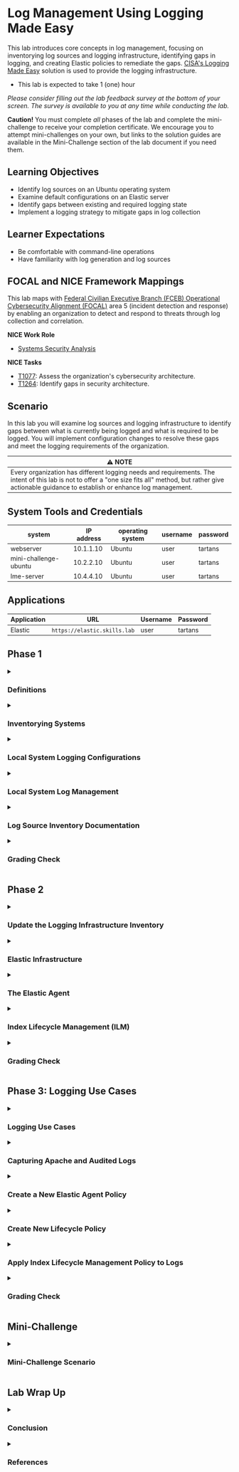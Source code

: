 # Log Management Using Logging Made Easy

This lab introduces core concepts in log management, focusing on inventorying log sources and logging infrastructure, identifying gaps in logging, and creating Elastic policies to remediate the gaps. <a href="https://www.cisa.gov/resources-tools/services/logging-made-easy" target="_blank">CISA's Logging Made Easy</a> solution is used to provide the logging infrastructure.

 - This lab is expected to take 1 (one) hour

*Please consider filling out the lab feedback survey at the bottom of your screen. The survey is available to you at any time while conducting the lab.*

**Caution!** You must complete *all* phases of the lab and complete the mini-challenge to receive your completion certificate. We encourage you to attempt mini-challenges on your own, but links to the solution guides are available in the Mini-Challenge section of the lab document if you need them.

## Learning Objectives
- Identify log sources on an Ubuntu operating system
- Examine default configurations on an Elastic server
- Identify gaps between existing and required logging state
- Implement a logging strategy to mitigate gaps in log collection

## Learner Expectations
- Be comfortable with command-line operations
- Have familiarity with log generation and log sources

## FOCAL and NICE Framework Mappings
This lab maps with <a href="https://www.cisa.gov/resources-tools/resources/federal-civilian-executive-branch-fceb-operational-cybersecurity-alignment-focal-plan" target="_blank">Federal Civilian Executive Branch (FCEB) Operational Cybersecurity Alignment (FOCAL)</a> area 5 (incident detection and response) by enabling an organization to detect and respond to threats through log collection and correlation.

**NICE Work Role**
- <a href="https://niccs.cisa.gov/workforce-development/nice-framework" target="_blank">Systems Security Analysis</a>

**NICE Tasks**
- <a href="https://niccs.cisa.gov/workforce-development/nice-framework" target="_blank">T1077</a>: Assess the organization's cybersecurity architecture.
- <a href="https://niccs.cisa.gov/workforce-development/nice-framework" target="_blank">T1264</a>: Identify gaps in security architecture.

<!-- cut -->

## Scenario
In this lab you will examine log sources and logging infrastructure to identify gaps between what is currently being logged and what is required to be logged. You will implement configuration changes to resolve these gaps and meet the logging requirements of the organization.

| &#9888; NOTE |
|---|
| Every organization has different logging needs and requirements. The intent of this lab is not to offer a "one size fits all" method, but rather give actionable guidance to establish or enhance log management. |

## System Tools and Credentials

| system | IP address | operating system |  username | password |
|--------|---------|-----------|----------| ----- |
| webserver | 10.1.1.10 | Ubuntu | user | tartans|
| mini-challenge-ubuntu | 10.2.2.10 | Ubuntu | user | tartans |
| lme-server | 10.4.4.10 | Ubuntu | user | tartans |

## Applications
| Application | URL | Username | Password |
| --- | --- | --- | --- |
| Elastic | `https://elastic.skills.lab` | user | tartans |

## Phase 1

<details>
<summary>
<h3>Definitions</h3>
</summary>
<p>
 
- **Log** - a record of events occurring within an organization's computing assets, including physical and virtual platforms, networks, services, and cloud environments. [3]
- **Log Management** - a process for generating, transmitting, storing, accessing, and disposing of log data. [3]
- **Log Source** - a computing asset, such as an operating system, container, application, etc., capable of generating cybersecurity log entries. [3]
- **Log Type** - a description of the purpose and format of the log data.

</p>
</details>

<details>
<summary>
<h3>Inventorying Systems</h3>
</summary>
<p>

1. Open the `webserver` console.

2. (**Webserver**) Open a Terminal by clicking on the Terminal shortcut in the left launcher.

    ![Screenshot of the Ubuntu Desktop launcher. The terminal icon is outlined in orange](./img/Elastic-ClickOnTerminal.png)

3. (**Webserver**, **Terminal**) Since nothing beyond the operating system (Ubuntu) is known, gather some preliminary information to learn more about the system. Do this by entering the following commands, one at a time:

    ```bash
    # Get the hostname of the system
    hostname

    # Get the IP address of the system
    hostname -I | awk '{print $1}'

    # Get the OS version of the system
    lsb_release -d

    # Get the Kernel version of the system
    uname -r
    ```

    Command Breakdown:
    - `hostname` - Prints (displays) the name of the system in the Terminal.
    - `hostname -I | awk '{print $1}'` - The first part of the command, `hostname -I`, returns all IP addresses assigned to the system. The output of that command is sent to the second part of the command using `|`. The command `awk '{print $1}'` prints (displays) to the Terminal the first field from the previous command.
    - `lsb_release -d` - Prints (displays) to the Terminal specific information about the Linux distribution. The `-d` option provides a description of the currently installed distribution.
    - `uname -r` - The `uname` command is used to print (display) system information. Using the `-r` option shows specifically the current kernel release.

    | &#128204; Leave the terminal open. We will use it again in a later step. |
    | ---|

4. (**Webserver**) Open Visual Studio Code by clicking on the Visual Studio Code shortcut in the left launcher.

    ![Screenshot of the Ubuntu Desktop launcher. The Visual Studio Code icon is outlined in orange](./img/PH1-04-ClickOnVSCode.png)

5. (**Webserver**, **Visual Studio Code**) In the Menu bar, click **File** > **New Text File** to open a blank text file. You will use this text file to record information about the system.

6. (**Webserver**, **Visual Studio Code**) In the file, click **Select a language**.

    ![Screenshot of Visual Studio Code. A new text file is open and the blue hyperlink to "Select a language" is outlined in orange](./img/PH1-06-SelectLanguage.png)

7. (**Webserver**, **Visual Studio Code**) In the Search box, locate **Markdown** and click it to select it.

    ![Screenshot of Visual Studio Code search bar. The text "mark" has been entered to filter results. The filtered result "Markdown (markdown)" is outlined in orange](./img/PH1-07-SelectMarkdown.png)

| &#128736; WHAT IS MARKDOWN? |
|---|
| Markdown is a lightweight markup language used for formatting text. It is widely used for writing documentation because it is easy to read and easy to write. In fact, this guide is written in Markdown! By using symbols to define formatting it provides a simple way to structure text without the need for formatting tools. |

8. (**Webserver**, **Visual Studio Code**)  Create a log source inventory document by copying the outputs from the Terminal into the Markdown file. This is the start of your documentation of the `webserver` system.

    ```markdown
    # System Information
    - **Hostname**: webserver
    - **IP Address**: 10.1.1.10
    - **OS Version**: Ubuntu 20.04.6 LTS
    - **Kernel Version**: 5.15.0-122-generic
    ```

9. (**Webserver**, **Terminal**) Return to the Terminal window. With basic information about the system documented, begin to examine installed services using `systemctl`. Identify active service units by entering the below command. Enter the sudo password `tartans` when prompted.

    ```bash
    sudo systemctl list-unit-files --type=service
    ```

| &#128736; WHAT IS `systemctl`? |
| --- |
| `systemctl` controls `systemd`. Systemd is a system and service manager for Linux operating systems. |

10. (**Webserver**, **Terminal**) Exit the service units display by pressing <kbd>Ctrl</kbd>+<kbd>c</kbd>.

11. (**Webserver**, **Terminal**) What services are part of a base Ubuntu Desktop installation and which are added? To make the installed services easier to review, run the same `systemctl` command again. This time use `>` to redirect the output to a text file named "current-services.txt":

    ```bash
    sudo systemctl list-unit-files --type=service > /home/user/Desktop/current-services.txt
    ```

12. (**Webserver**) Open Firefox by clicking on the Firefox shortcut in the left launcher.

    ![Screenshot of the Ubuntu Desktop launcher. The Firefox icon is outlined in orange](./img/Elastic-ClickOnFirefox.png)

13. (**Webserver**, **Firefox**) Browse to `https://skills.hub/lab/files` or click **Hosted Files** from the Skills Hub landing page.

    ![screenshot of the Hosted Files page in Skills Hub.](./img/PH1-skillshub-filedownload.png)

14. (**Webserver**, **Firefox**) Download the file "fresh-os-services.txt" by clicking the filename.

    | &#129513; The "fresh-os-services.txt" file was created by running the same `systemctl` command on an system that just had Ubuntu installed on it. This provides a baseline of what services are expected as part of a normal installation. In the following steps, we will compare these two files. The differences between the two files will highlight what services have been added to the `webserver` system. |
    | --- |

15. (**Webserver**, **Terminal**) Return to the Terminal. Use `mv` to move the downloaded file to the Desktop by entering the command:

    ```bash
    mv /home/user/Downloads/fresh-os-services.txt /home/user/Desktop/
    ```

16. (**Webserver**, **Terminal**) Use `diff` to compare the two files by entering the command:

    ```bash
    diff /home/user/Desktop/fresh-os-services.txt /home/user/Desktop/current-services.txt
    ```

| &#128270; WHAT DOES *THAT* COMMAND DO? |
|---|
| Encountered a command you are not familiar with? Linux systems have a built-in reference manual you can access from the Terminal. Simply type `man` followed by the name of the program, utility, or function you want to look up. For example, `man diff` will open the manual page for `diff` and give you information about the command and available options. Not everything has a manual page, but it is a good place to start whenever you have a question about a command. |

17. (**Webserver**, **Terminal**) Review the output. The `<` and `>` operators show if differing content is in the first file or second file. Here a majority of the differing content is present in the "current-services.txt" file and shows what services have been added. They are services for Apache, Auditd, and Elastic.

    ```bash
    user@webserver:~$ diff /home/user/Desktop/fresh-os-services.txt /home/user/Desktop/current-services.txt
    7a8,11
    > apache-htcacheclean.service                disabled        enabled
    > apache-htcacheclean@.service               disabled        enabled
    > apache2.service                            enabled         enabled
    > apache2@.service                           disabled        enabled
    14a19
    > auditd.service                             enabled         enabled
    52a58,59
    > elastic-agent.service                      enabled         enabled
    > ElasticEndpoint.service                    enabled         enabled
    242c249
    < 239 unit files listed.
    ---
    > 246 unit files listed.
    ```

18. (**Webserver**, **Visual Studio Code** ) Return to your log source inventory document in Visual Studio Code and add:

    ```markdown
    - **Services**: Apache, Auditd, Elastic Agent
    ```

</p>
</details>

<details>
<summary>
<h3>Local System Logging Configurations</h3>
</summary>
<p>

1. (**Webserver**, **Terminal**) Ubuntu uses `rsyslog` for local system logging. Return to the Terminal window and examine the current logging configuration by entering the command:

    ```bash
    cat -n /etc/rsyslog.conf
    ```

| &#128270; INFORMATION |
| --- |
| Adding `-n` or `--number` to the `cat` command will number all output lines. We use it here to make any referenced configurations easier to locate. |

2. (**Webserver**, **Terminal**) Examining the output, take note of the following:
    - There are no configurations in the file for sending the logs to a remote syslog server.
    - On line 6 the comment directs us to `/etc/rsyslog.d/50-default.conf` for the default logging configurations.
    - On line 59 the configuration tells us that files in `/etc/rsyslog.d/` are included in the `rsyslog` configuration.

    ```conf
    1	# /etc/rsyslog.conf configuration file for rsyslog
    2	#
    3	# For more information install rsyslog-doc and see
    4	# /usr/share/doc/rsyslog-doc/html/configuration/index.html
    5	#
    6	# Default logging rules can be found in /etc/rsyslog.d/50-default.conf
    7
    8
    9	#################
    10	#### MODULES ####
    11	#################
    12
    13	module(load="imuxsock") # provides support for local system logging
    14	#module(load="immark")  # provides --MARK-- message capability
    15
    16	# provides UDP syslog reception
    17	#module(load="imudp")
    18	#input(type="imudp" port="514")
    19
    20	# provides TCP syslog reception
    21	#module(load="imtcp")
    22	#input(type="imtcp" port="514")
    23
    24	# provides kernel logging support and enable non-kernel klog messages
    25	module(load="imklog" permitnonkernelfacility="on")
    26
    27	###########################
    28	#### GLOBAL DIRECTIVES ####
    29	###########################
    30
    31	#
    32	# Use traditional timestamp format.
    33	# To enable high precision timestamps, comment out the following line.
    34	#
    35	$ActionFileDefaultTemplate RSYSLOG_TraditionalFileFormat
    36
    37	# Filter duplicated messages
    38	$RepeatedMsgReduction on
    39
    40	#
    41	# Set the default permissions for all log files.
    42	#
    43	$FileOwner syslog
    44	$FileGroup adm
    45	$FileCreateMode 0640
    46	$DirCreateMode 0755
    47	$Umask 0022
    48	$PrivDropToUser syslog
    49	$PrivDropToGroup syslog
    50
    51	#
    52	# Where to place spool and state files
    53	#
    54	$WorkDirectory /var/spool/rsyslog
    55
    56	#
    57	# Include all config files in /etc/rsyslog.d/
    58	#
    59	$IncludeConfig /etc/rsyslog.d/*.conf
    ```

3. (**Webserver**, **Terminal**) Examine the default logging configuration file by entering the command:

    ```bash
    cat -n /etc/rsyslog.d/50-default.conf
    ```

4. (**Webserver**, **Terminal**) Examining the output, take note of:
    - Line 8, 9, 12, 14, and 23: For the logging enabled, the logs are sending to `/var/log/`. This is the default logging location for Ubuntu. Logs are not stored in another directory based on this configuration.
    - Lines that begin with `#` are commented out meaning those configurations are not currently active in this configuration file.

    ```conf
    1	#  Default rules for rsyslog.
    2	#
    3	#			For more information see rsyslog.conf(5) and /etc/rsyslog.conf
    4
    5	#
    6	# First some standard log files.  Log by facility.
    7	#
    8	auth,authpriv.*			/var/log/auth.log
    9	*.*;auth,authpriv.none		-/var/log/syslog
    10	#cron.*				/var/log/cron.log
    11	#daemon.*			-/var/log/daemon.log
    12	kern.*				-/var/log/kern.log
    13	#lpr.*				-/var/log/lpr.log
    14	mail.*				-/var/log/mail.log
    15	#user.*				-/var/log/user.log
    16
    17	#
    18	# Logging for the mail system.  Split it up so that
    19	# it is easy to write scripts to parse these files.
    20	#
    21	#mail.info			-/var/log/mail.info
    22	#mail.warn			-/var/log/mail.warn
    23	mail.err			/var/log/mail.err
    24
    25	#
    26	# Some "catch-all" log files.
    27	#
    28	#*.=debug;\
    29	#	auth,authpriv.none;\
    30	#	news.none;mail.none	-/var/log/debug
    31	#*.=info;*.=notice;*.=warn;\
    32	#	auth,authpriv.none;\
    33	#	cron,daemon.none;\
    34	#	mail,news.none		-/var/log/messages
    35
    36	#
    37	# Emergencies are sent to everybody logged in.
    38	#
    39	*.emerg				:omusrmsg:*
    40
    41	#
    42	# I like to have messages displayed on the console, but only on a virtual
    43	# console I usually leave idle.
    44	#
    45	#daemon,mail.*;\
    46	#	news.=crit;news.=err;news.=notice;\
    47	#	*.=debug;*.=info;\
    48	#	*.=notice;*.=warn	/dev/tty8
    ```

5. (**Webserver**, **Terminal**) Navigate to the `rsyslog.d` directory by entering the command:

    ```bash
    cd /etc/rsyslog.d/
    ```

6. (**Webserver**, **Terminal**) Check for additional syslog configuration files by using `ls` to list the contents of the directory.

    ```bash
    user@webserver:/etc/rsyslog.d$ ls
    20-ufw.conf  50-default.conf
    ```

7. (**Webserver**, **Terminal**) There are two configuration files in the directory. You already examined `50-default.conf`. Open the `20-ufw.conf` configuration file by entering the command:

    ```bash
    cat -n 20-ufw.conf
    ```

8. (**Webserver**, **Terminal**) Only line 2 is uncommented. Any kernel messages that contain "UFW" are sent to `/var/log/ufw.log`.

    ```conf
    1	# Log kernel generated UFW log messages to file
    2	:msg,contains,"[UFW " /var/log/ufw.log
    3
    4	# Uncomment the following to stop logging anything that matches the last rule.
    5	# Doing this will stop logging kernel generated UFW log messages to the file
    6	# normally containing kern.* messages (eg, /var/log/kern.log)
    7	#& stop
    ```

| &#128270; WHAT IS UFW? |
|---|
| Uncomplicated Firewall (UFW) is a user-friendly command-line interface for managing iptables firewall rules on Linux systems. It simplifies the process of configuring a system firewall to manage network traffic, enhancing system security. |

9. (**Webserver**, **Terminal**) Navigate to the default Ubuntu logs directory by entering the command:

    ```bash
    cd /var/log/
    ```

10. (**Webserver**, **Terminal**) Use the `ls` command to list the directories and files present in the `/var/log/` directory. Multiple logs are listed. Below is a list of notable logs. Take a few minutes to research logs you are not familiar with. Focus on what process creates the logs and what information the logs contain.

| Name | Description |
| --- | --- |
| apache2 directory | Contains Apache web server logs |
| audit directory | Contains Auditd logs |
| auth.log | Tracks authentication events (logins, sudo usage, SSH authentication attempts) |
| kern.log | Detailed messages from the Ubuntu Linux kernel |
| syslog | The system log containing messages on system services and daemons |


</p>
</details>

<details>
<summary>
<h3>Local System Log Management</h3>
</summary>
<p>

Log files consume disk space. To prevent storage from filling to capacity, local system logs must be managed. Logrotate is a utility that automates the local management of log files by rotating, compressing, and deleting log files. We will be examining the configurations that control these actions to understand the log management taking place on the local system.

1. (**Webserver**, **Terminal**) Check the global log rotation configuration using the command:

    ```bash
    cat -n /etc/logrotate.conf
    ```

2. (**Webserver**, **Terminal**) Examining the output, take note of the following:
    - Line 3: Log files are rotated weekly.
    - Line 10: Keep four (4) rotated log files. Since rotation is weekly, this keeps about 4 weeks worth of logs.
    - Line 22: Package log rotation configuration files are placed in `/etc/logrotate.d`.

    ```conf
    1	# see "man logrotate" for details
    2	# rotate log files weekly
    3	weekly
    4
    5	# use the adm group by default, since this is the owning group
    6	# of /var/log/syslog.
    7	su root adm
    8
    9	# keep 4 weeks worth of backlogs
    10	rotate 4
    11
    12	# create new (empty) log files after rotating old ones
    13	create
    14
    15	# use date as a suffix of the rotated file
    16	#dateext
    17
    18	# uncomment this if you want your log files compressed
    19	#compress
    20
    21	# packages drop log rotation information into this directory
    22	include /etc/logrotate.d
    23
    24	# system-specific logs may be also be configured here.
    ```

3. (**Webserver**, **Terminal**) Change to the logrotate configuration directory (`logrotate.d`) using the command:

    ```bash
    cd /etc/logrotate.d
    ```

4. (**Webserver**, **Terminal**) List the directory contents using the `ls` command. These are configuration files used by logrotate to manage the rotation of specific log files for individual services or packages.

    ```bash
    user@webserver:/etc/logrotate.d$ ls
    alternatives  bootlog      ppp                ubuntu-pro-client
    apache2       btmp         rsyslog            ufw
    apport        cups-daemon  samba              unattended-upgrades
    apt           dpkg         speech-dispatcher  wtmp
    ```

5. (**Webserver**, **Terminal**) Check the log rotation configurations of `apache` by entering the command:

    ```bash
    cat -n apache2
    ```

6. (**Webserver**, **Terminal**) These are the configurations specific to `apache`.Examining the output, take note of the following:
    - Line 1: This configuration file handles any files that end in ".log" in the `/var/log/apache2/` directory.
    - Line 2: Rotate logs once per day.
    - Line 4: Keep 14 log files. After 14, the oldest log file(s) are deleted.
    - Line 5: Compress logs files after they are rotated.
    - Line 6: The compression is delayed meaning the current active log and the most recently rotated log remain uncompressed. Logs after this are compressed.

    ```conf
    1	/var/log/apache2/*.log {
    2		daily
    3		missingok
    4		rotate 14
    5		compress
    6		delaycompress
    7		notifempty
    8		create 640 root adm
    9		sharedscripts
    10		postrotate
    11	                if invoke-rc.d apache2 status > /dev/null 2>&1; then \
    12	                    invoke-rc.d apache2 reload > /dev/null 2>&1; \
    13	                fi;
    14		endscript
    15		prerotate
    16			if [ -d /etc/logrotate.d/httpd-prerotate ]; then \
    17				run-parts /etc/logrotate.d/httpd-prerotate; \
    18			fi; \
    19		endscript
    20	}
    ```

7. (**Webserver**, **Terminal**) Check the log rotation configurations of `rsyslog` by entering the command:

    ```bash
    cat -n /etc/logrotate.d/rsyslog
    ```

8. (**Webserver**, **Terminal**) These are the configurations specific to `rsyslog`. Examining the output, take note of the following:
    - The configuration on lines 2-12 applies to `/var/log/syslog`.
        - Some notable differences from the global logrotate configuration are that the logs are rotated daily and 7 rotated log files are kept.
    - The configuration on lines 26-37 apply to the other logs managed by `rsyslog`.

    ```conf
    1	/var/log/syslog
    2	{
    3		rotate 7
    4		daily
    5		missingok
    6		notifempty
    7		delaycompress
    8		compress
    9		postrotate
    10			/usr/lib/rsyslog/rsyslog-rotate
    11		endscript
    12	}
    13
    14	/var/log/mail.info
    15	/var/log/mail.warn
    16	/var/log/mail.err
    17	/var/log/mail.log
    18	/var/log/daemon.log
    19	/var/log/kern.log
    20	/var/log/auth.log
    21	/var/log/user.log
    22	/var/log/lpr.log
    23	/var/log/cron.log
    24	/var/log/debug
    25	/var/log/messages
    26	{
    27		rotate 4
    28		weekly
    29		missingok
    30		notifempty
    31		compress
    32		delaycompress
    33		sharedscripts
    34		postrotate
    35			/usr/lib/rsyslog/rsyslog-rotate
    36		endscript
    37	}
    ```

9. (**Webserver**, **Terminal**) Recall that Auditd is installed on the system, but there is not a log rotation configuration file for it. This is because Auditd log rotation is handled by the agent. Open the `auditd.conf` file by entering the below command. Enter the sudo password `tartans` when prompted.

    ```bash
    sudo cat -n /etc/audit/auditd.conf
    ```

10. (**Webserver**, **Terminal**) Examining the output, take note of the following:
    - Line 7: The Log file for Auditd is located at `/var/log/audit/audit.log`
    - Line 12: The `max_log_file` is eight (8) megabytes. When a log file reaches this maximum, `max_log_file_action` is triggered.
    - Line 19: The `max_log_file_action` is set to "ROTATE". When the action is triggered, the logs will be rotated.
    - Line 13: The `num_logs` is set to five (5). This is the number of log files to keep when the `max_log_file_action` is triggered.

    ```conf
    1	#
    2	# This file controls the configuration of the audit daemon
    3	#
    4
    5	local_events = yes
    6	write_logs = yes
    7	log_file = /var/log/audit/audit.log
    8	log_group = adm
    9	log_format = RAW
    10	flush = INCREMENTAL_ASYNC
    11	freq = 50
    12	max_log_file = 8
    13	num_logs = 5
    14	priority_boost = 4
    15	disp_qos = lossy
    16	dispatcher = /sbin/audispd
    17	name_format = NONE
    18	##name = mydomain
    19	max_log_file_action = ROTATE
    20	space_left = 75
    21	space_left_action = SYSLOG
    22	verify_email = yes
    23	action_mail_acct = root
    24	admin_space_left = 50
    25	admin_space_left_action = SUSPEND
    26	disk_full_action = SUSPEND
    27	disk_error_action = SUSPEND
    28	use_libwrap = yes
    29	##tcp_listen_port = 60
    30	tcp_listen_queue = 5
    31	tcp_max_per_addr = 1
    32	##tcp_client_ports = 1024-65535
    33	tcp_client_max_idle = 0
    34	enable_krb5 = no
    35	krb5_principal = auditd
    36	##krb5_key_file = /etc/audit/audit.key
    37	distribute_network = no
    ```

| &#9888; WHAT ABOUT THE ELASTIC AGENT? |
| --- |
| The Elastic Agent was installed using Fleet. This allowed it to have immediate access to the Elastic server. Log files from the Elastic Agent are sent to the Fleet Server where they can be viewed. The log files also provide information about the health of the agent allowing agents in an unhealthy state to be quickly identified. While log files for the Elastic Agent do exist locally, the recommended way to view Elastic Agent logs is within Fleet. |


</p>
</details>

<details>
<summary>
<h3>Log Source Inventory Documentation</h3>
</summary>
<p>
 
(**Webserver**, **Visual Studio Code** ) Return to your log source inventory document in Visual Studio Code and add the log sources information:

```markdown
## Log Sources:

| Log Source | Log Type | Log File Location | Local Retention Policy |
| --- | --- | --- | --- |
| Application Logs | Access Logs | `/var/log/apache2/access.log` | 14 days |
| Application Logs | Error Logs | `/var/log/apache2/error.log` | 14 days |
| Security Logs | Audit Logs | `/var/log/audit/audit.log` | Variable |
| Authentication Logs | Authentication logs | `var/log/auth.log` | 28 days |
| Kernel Logs | Kernel Events | `/var/log/kern.log` | 28 days |
| System Logs | Syslog | ` /var/log/syslog` | 7 days |
```

Documenting the information you identified about the `webserver` system will make it easier to reference later when you meet with stakeholders to discuss logging requirements. Your log source inventory document should now look like the following:

```markdown
# System Information
- **Hostname**: webserver
- **IP Address**: 10.1.1.10
- **OS Version**: Ubuntu 20.04.6 LTS
- **Kernel Version**: 5.15.0-122-generic
- **Services**: Apache, Auditd, Elastic Agent

## Log Sources:

| Log Source | Log Type | Log File Location | Local Retention Policy |
| --- | --- | --- | --- |
| Application Logs | Access Logs | `/var/log/apache2/access.log` | 14 days |
| Application Logs | Error Logs | `/var/log/apache2/error.log` | 14 days |
| Security Logs | Audit Logs | `/var/log/audit/audit.log` | Variable |
| Authentication Logs | Authentication logs | `var/log/auth.log` | 28 days |
| Kernel Logs | Kernel Events | `/var/log/kern.log` | 28 days |
| System Logs | Syslog | ` /var/log/syslog` | 7 days |
```

</p>
</details>

<details>
<summary>
<h3>Grading Check</h3>
</summary>
<p>

1. (**Webserver**, **Firefox**) Browse to `https://skills.hub/lab/tasks` or click **Tasks** from the Skills Hub landing page.

2. (**Webserver**, **Firefox**, **Skills Hub Tasks**) Review the two (2) task knowledge check questions.
    - **Knowledge Check 1**: Which log file tracks logins, SSH authentication attempts, and use of sudo?
    - **Knowledge Check 2**: Multiple Choice - What is log management?

3. (**Webserver**, **Firefox**, **Skills Hub Tasks**) Type your answers in the submission fields and click **Submit** to check your answers.

4. (**Webserver**, **Firefox**, **Skills Hub Grading Results**) A correct answer will provide you with a "Result" token. Copy this eight (8) character hex token into the corresponding question submission field to receive credit.

*You should complete all Phase 1 tasks before moving on to Phase 2.*

</p>
</details>

## Phase 2

<details>
<summary>
<h3>Update the Logging Infrastructure Inventory</h3>
</summary>
<p>

Logging infrastructure encompasses the hardware, software, systems, services, and networks used to receive, store, analyze, and dispose of log data generated by the log sources. The core of the logging infrastructure in this environment is <a href="https://www.cisa.gov/resources-tools/services/logging-made-easy" target="_blank">CISA's Logging Made Easy (LME)</a> platform. It is a no cost, open source platform designed to help small to medium-sized organizations secure their infrastructure. It does this by centralizing log collection, enhancing threat detection, and enabling real-time alerting. At its core LME runs Elastic. During installation, Ansible is used to install Elasticsearch, Kibana, ElastAlert, and Wazuh as containers on an Ubuntu server. This automation reduces the amount of user interaction required to get the service running.

Document the logging infrastructure by finding the same system information you did for the log sources. This has already been completed so you can focus on additional inventory tasks. Open a new Markdown file in Visual Studio Code and copy the content below to start your logging infrastructure inventory document.

```markdown
# System Information
- **Hostname**: lme-server
- **IP Address**: 10.4.4.10
- **OS Version**: Ubuntu 22.04.5 LTS
- **Kernel Version**: 5.15.0-131-generic
- **Services**: Elastic Agent, Elasticsearch, Elastalert, Wazuh, Kibana, FleetServer
```

</p>
</details>

<details>
<summary>
<h3>Elastic Infrastructure</h3>
</summary>
<p>

1. If not still open, connect to the `webserver` console.

2. (**Webserver**) Open Firefox by clicking on the Firefox shortcut in the left launcher.

    ![Screenshot of the Ubuntu Desktop launcher. The Firefox icon is outlined in orange](./img/Elastic-ClickOnFirefox.png)

3. (**Webserver**, **Firefox**) Enter the URL `https://elastic.skills.hub`.

4. (**Webserver**, **Firefox**) Enter the username `user` and password `tartans` to connect to Elastic.

    ![Screenshot of the Elastic Login page. The text "Welcome to Elastic" is displayed below the Elastic logo. The username field is populated with "user" and the password field with "tartans". A blue log in button is in the lower left.](./img/Elastic-Login.png)

5. (**Webserver**, **Firefox**, **Elastic**) In the upper left, click &#9776; to open a menu.

    ![Screenshot of the Elastic homepage focused on the upper left quadrant. The hamburger menu icon (three stacked horizontal lines) is highlighted in orange.](./img/Elastic-HamburgerMenu.png)

6. (**Webserver**, **Firefox**, **Elastic**) In the left menu expand **Management** and click **Dev Tools**.

    ![Screenshot of the Elastic menu. The words Dev Tools is highlighted in orange.](./img/Elastic-Mgmt-DevTools.png)

7. (**Webserver**, **Firefox**, **Elastic**) If not selected, click **Console**.

    ![Screenshot of the Elastic Console menu. The word Console is highlighted in orange.](./img/PH2-EI-07.png)

8. (**Webserver**, **Firefox**, **Elastic**, **Console**) Delete the welcome text and example commands from the Console.

    ![Animated screenshot of the Elastic Dev Tools Console. The example text is being highlighted and deleted.](./img/PH2-EI-08.gif)

9. (**Webserver**, **Firefox**, **Elastic**, **Console**) Gather more information about the Elastic node by entering the command:

    ```bash
    GET /_nodes
    ```

10. (**Webserver**, **Firefox**, **Elastic**, **Console**) Click &#9655; to send the request and run the command.

    ![Screenshot of the Elastic Dev Tools Console. The "Click to send request" button is highlighted in orange.](./img/PH2-EI-10.png)

11. (**Webserver**, **Firefox**, **Elastic**, **Console**) This command returns all attributes and settings for the Elastic cluster nodes. Some key points to focus on are:
    - Line 3: There is only a single node in this cluster.
    - Line 7: "LME" is the cluster name.
    - Line 10: "lme-elasticsearch" is the node name.

    ```text
    1  {
    2    "_nodes": {
    3      "total": 1,
    4      "successful": 1,
    5      "failed": 0
    6    },
    7    "cluster_name": "LME",
    8    "nodes": {
    9      "dAEWTsESQiGUV0480LkdWg": {
    10       "name": "lme-elasticsearch",
    ...
    ```

12. (**Webserver**, **Visual Studio Code**) Add the Elastic infrastructure information to your Markdown file.

    ```markdown
    ## Elastic Information
    - **Cluster Name**: LME
    - **Number of Nodes**: 1
    - **Node Name(s)**: lme-elasticsearch
    ```


</p>
</details>

<details>
<summary>
<h3>The Elastic Agent</h3>
</summary>
<p>

The preferred method of ingesting logs into Elastic is using the Elastic Agent. One of the advantages of this method is the ability to manage multiple agents by using Elastic Fleet. This provides a single place to quickly check agent status and push updates.

1. (**Webserver**) If you are still connected to the Elastic interface, proceed to Step 4. If not, Open Firefox by clicking on the Firefox shortcut in the left launcher.

    ![Screenshot of the Ubuntu Desktop launcher. The Firefox icon is outlined in orange](./img/Elastic-ClickOnFirefox.png)

2. (**Webserver**, **Firefox**) Enter the URL `https://elastic.skills.hub`.

3. (**Webserver**, **Firefox**) Enter the username `user` and password `tartans` to connect to Elastic.

    ![Screenshot of the Elastic Login page. The text "Welcome to Elastic" is displayed below the Elastic logo. The username field is populated with "user" and the password field with "tartans". A blue log in button is in the lower left.](./img/Elastic-Login.png)

4. (**Webserver**, **Firefox**, **Elastic**) In the upper left, click &#9776; to open a menu.

    ![Screenshot of the Elastic homepage focused on the upper left quadrant. The hamburger menu icon (three stacked horizontal lines) is highlighted in orange.](./img/Elastic-HamburgerMenu.png)

5. (**Webserver**, **Firefox**, **Elastic**) In the left menu expand **Management** and click **Fleet**.

    ![Screenshot of the Elastic menu. The word Fleet is highlighted in orange.](./img/Elastic-Mgmt-Fleet.png)

6. (**Webserver**, **Firefox**, **Elastic**, **Fleet**) Click **Add agent**.

    ![Screenshot of the Elastic menu. A blue button on the right side with the text Add agent is highlighted in orange.](./img/PH2-EA-06.png)

7. (**Webserver**, **Firefox**, **Elastic**, **Fleet**) In the "Add agent" menu, scroll down to Step 3 "Install Elastic Agent on your host." Examine the configurations for installing the Elastic Agent on a Linux Tar system.

    ```bash
    curl -L -O https://artifacts.elastic.co/downloads/beats/elastic-agent/elastic-agent-8.15.3-linux-x86_64.tar.gz
    tar xzvf elastic-agent-8.15.3-linux-x86_64.tar.gz
    cd elastic-agent-8.15.3-linux-x86_64
    sudo ./elastic-agent install --url=https://10.4.4.10:8220 --enrollment-token=NlRENzY1VUJVenhjWUVGOXBNYkc6NG5IOHVmSXhTZ09QVlJJdWF5RGpCUQ==
    ```

    Elastic uses a short-term enrollment token to allow an agent to communicate with Kibana as it installs. After establishing communication, an API key is exchanged to allow the agent to communicate with the Fleet Server, Elasticsearch, and Kibana. These API keys can be revoked at any time. Communication between the Elastic Agent and logging infrastructure is encrypted using TLS. Recall when completing the log source inventory that the Elastic Agent had already been installed on the `webserver` system.

8. (**Webserver**, **Firefox**, **Elastic**, **Fleet**) Click **Close** to exit the "Add agent" menu.

    ![Screenshot of the Add agent menu. The word Close is highlighted in orange.](./img/PH2-EA-08.png)

9. (**Webserver**, **Firefox**, **Elastic**, **Fleet**) If not currently selected, click **Agents** to view currently installed Elastic Agents.

10. (**Webserver**, **Firefox**, **Elastic**, **Fleet**) Click **webserver**.

    ![Screenshot of the Fleet Agents menu. The host webserver is highlighted in orange.](./img/PH2-EA-10.png)

11. (**Webserver**, **Firefox**, **Elastic**, **Fleet**, **webserver**) In the "Overview" column key information about the Elastic Agent installed on `webserver` is displayed. In the "Integrations" column the integrations currently added to the Elastic Agent are displayed.

    ![Screenshot showing the agent details of the Elastic agent installed on the webserver system.](./img/PH2-EA-11.png)

| &#128736; WHAT ARE ELASTIC INTEGRATIONS? |
| --- |
| Elastic Integrations are pre-built packages that can be added to the Elastic Agent. Integrations are often targeted at particular software or tools. Adding Integrations to the Elastic Agent allows for logs from different sources and even different log formats to be easily forwarded to Elastic. |

12. (**Webserver**, **Firefox**, **Elastic**, **Fleet**, **websever**) Click the **system-1** integration. (Click the text directly)

    ![Screenshot of the webserver Elastic Agent details page. On the right side the "system-1" integration is highlighted in orange.](./img/PH2-EA-12.png)

13. (**Webserver**, **Firefox**, **Elastic**, **Fleet**, **webserver**, **System integration**) Scroll down to the "Collect logs from System instances" section.

    ![A screenshot from the system integration. Filepaths are displayed showing the system auth and system syslog that are being collected by the integration.](./img/PH2-EA-13.png)

14. (**Webserver**, **Firefox**, **Elastic**, **Fleet**, **webserver**, **System integration**) Currently the system integration is collecting the following logs:
    - `/var/log/auth.log*`
    - `/var/log/secure*`
    - `/var/log/messages*`
    - `/var/log/syslog*`
    - `/var/log/system*`

    Recall from your log source inventory that additional notable log sources (Apache and Auditd) are present on the system. These logs not being captured by the Elastic Agent identify a gap. We will address this gap in Phase 3 of the lab.

    | &#128270; WAIT, I DON'T SEE SOME OF THOSE LOGS ON MY SYSTEM? |
    | --- |
    | You might have noted `/var/log/system*` and `/var/log/secure*` as collection paths that are configured in the Elastic agent, but which are not present on your system. The Elastic system integration is configured to capture system logs from a variety of different Linux systems by default. In this lab the system you are examining is Ubuntu, a Debian-based Linux distribution. Another popular Linux distribution is Red Hat. These two log source paths are specific to Red Hat Linux distributions which is why they are not present on your system. <br><br>Ubuntu had previously used `/var/log/messages*` but now those logs are sent to the syslog log file by default. |

</p>
</details>

<details>
<summary>
<h3>Index Lifecycle Management (ILM)</h3>
</summary>
<p>

The Elastic Agent uses data streams to send data to Elastic. Data streams used for log data follow a naming pattern of `logs-*-*`. These data streams are sent to one or more automatically created indices that hold the log data. Index Lifecycle Management (ILM) is used to manage the indices. This includes maximum size or age for an index and how long data is kept. Elastic automatically creates an Index Lifecycle Management policy named `logs@lifecycle` to manage indices containing log data.

Elastic's Index Lifecycle Management defines five (5) lifecycle phases.

- Hot: The most recent data, which is being actively updated and searched.
- Warm: Data is no longer updated, but the data is still searched.
- Cold: Data is no longer updated and is rarely searched, but needs to be accessible to searches.
- Frozen: Data that is occasionally searched. Often it is data retained as a compliance or policy requirement.
- Delete: The data is no longer required and can be deleted.

ILM controls the flow of indices through these phases. Data does not have to pass through all phases; some ILM policies can be configured to only keep data in the hot tier before deleting. The advantage of these phases is data can be moved from higher performance nodes to those optimized for storage, giving a potential cost savings when logs are required to be retained for a set period of time.

1. (**Webserver**) If you are still connected to the Elastic interface, proceed to Step 4. If not, Open Firefox by clicking on the Firefox shortcut in the left launcher.

    ![Screenshot of the Ubuntu Desktop launcher. The Firefox icon is outlined in orange](./img/Elastic-ClickOnFirefox.png)

2. (**Webserver**, **Firefox**) Enter the URL `https://elastic.skills.hub`.

3. (**Webserver**, **Firefox**) Enter the username `user` and password `tartans` to connect to Elastic.

    ![Screenshot of the Elastic Login page. The text "Welcome to Elastic" is displayed below the Elastic logo. The username field is populated with "user" and the password field with "tartans". A blue log in button is in the lower left.](./img/Elastic-Login.png)

4. (**Webserver**, **Firefox**, **Elastic**) In the upper left, click &#9776; to open a menu.

    ![Screenshot of the Elastic homepage focused on the upper left quadrant. The hamburger menu icon (three stacked horizontal lines) is highlighted in orange.](./img/Elastic-HamburgerMenu.png)

5. (**Webserver**, **Firefox**, **Elastic**) In the left menu expand **Management** and click **Dev Tools**..

    ![Screenshot of the Elastic menu. The words Dev Tools is highlighted in orange.](./img/Elastic-Mgmt-DevTools.png)

6. (**Webserver**, **Firefox**, **Elastic**) If not selected, click **Console**.

7. (**Webserver**, **Firefox**, **Elastic**, **Console**) View all of the current ILM policies by entering the command:

    ```bash
    GET /_ilm/policy?pretty
    ```

8. (**Webserver**, **Firefox**, **Elastic**, **Console**) Click &#9655; to send the request and run the command.

    ![Screenshot of the Elastic Dev Tools Console. The "Click to send request" button is highlighted in orange.](./img/PH2-ILM-08.png)

9. (**Webserver**, **Firefox**, **Elastic**, **Console**) Over 1600 lines of configuration are returned! Recall that data streams transmit log data from the Elastic Agent to Elastic. Examine the current data streams by entering the command:

    ```bash
    GET /_data_stream?pretty
    ```

10. (**Webserver**, **Firefox**, **Elastic**, **Console**) Click &#9655; to send the request and run the command.

    ![Screenshot of the Elastic Dev Tools Console. The "Click to send request" button is highlighted in orange.](./img/PH2-ILM-10.png)

11. (**Webserver**, **Firefox**, **Elastic**, **Console**) In the results data streams containing "logs" in their name are associated with an ILM policy named "logs". Examine this policy by entering the command:

    ```bash
    GET /_ilm/policy/logs?pretty
    ```

12. (**Webserver**, **Firefox**, **Elastic**, **Console**) Click &#9655; to send the request and run the command.

    ![Screenshot of the Elastic Dev Tools Console. The "Click to send request" button is highlighted in orange.](./img/PH2-ILM-12.png)

13. (**Webserver**, **Firefox**, **Elastic**, **Console**) In the results, the "logs" ILM policy holds log data in the Hot phase (Line 7). It does not cycle to any other phase and is not deleted. Indices "rollover" (a new index is created) when an index is older than 30 days or has reached a size of 50 GB (Lines 10-12).

    ```json
    1  {
    2  "logs": {
    3      "version": 1,
    4      "modified_date": "2025-02-17T19:57:41.007Z",
    5      "policy": {
    6      "phases": {
    7          "hot": {
    8          "min_age": "0ms",
    9          "actions": {
    10             "rollover": {
    11             "max_age": "30d",
    12             "max_primary_shard_size": "50gb"
    ```

14. (**Webserver**, **Visual Studio Code**) Add the Elastic index retention information to your Markdown file.

    ```markdown
    ## Index Retention

    | ILM Policy Name | Applies to Index Templates | Phase(s) Defined | Retention Period | Notes |
    | --- | --- | --- | --- | --- |
    | logs | logs-*    | hot | Indefinite | Rolled at 30 days or size 50GB |
    ```

</p>
</details>

<details>
<summary>
<h3>Grading Check</h3>
</summary>
<p>

1. (**Webserver**, **Firefox**) Browse to `https://skills.hub/lab/tasks` or click **Tasks** from the Skills Hub landing page.

2. (**Webserver**, **Firefox**, **Skills Hub Tasks**) Review the two (2) task knowledge check questions.
    - **Knowledge Check 3**: How many Elastic agents are installed and enrolled in Fleet?
    - **Knowledge Check 4**: Which ILM phase typically holds data that is occasionally searched and is often retained for compliance or policy reasons?

3. (**Webserver**, **Firefox**, **Skills Hub Tasks**) Type your answers in the submission fields and click **Submit** to check your answers.

4. (**Webserver**, **Firefox**, **Skills Hub Grading Results**)  A successful configuration check will provide you with a "Result" token. Copy this eight (8) character hex token into the corresponding question submission field to receive credit.

*You should complete all Phase 2 tasks before moving on to Phase 3.*


</p>
</details>

## Phase 3: Logging Use Cases

<details>
<summary>
<h3>Logging Use Cases</h3>
</summary>
<p>

You identified log sources and how logs are captured by the logging infrastructure. Now you must review why you are collecting logs. Some common reasons for collecting logs are compliance requirements and to enable threat detection and threat hunting.

Working with stakeholders and system owners, review log sources and determine which need to be captured and how long they should be retained. Collaboratively create a plan to mitigate identified gaps.

| &#129513; WHY NOT CAPTURE IT ALL? |
| --- |
| There is a temptation to capture everything in `/var/log/` so nothing is missed. Consider the implications of this; not every log generated has significant troubleshooting or security value. Sending these logs to a central logging platform means more processing required to handle the number of events per second, requiring more storage, and more events that have to be reviewed. This last point can have serious consequences; more alerts can lead to alert fatigue increasing the possibility of missing a significant alert. |

**Required End Logging State**
After meeting with stakeholders, the following requirements were identified:
- Logs from Apache and Auditd need to be captured by Elastic.
- Additional web servers are going to be added in the future. Logging needs to be the same on them all.
- Logs should be kept for 90 days before being deleted.
- Logs that are newer than 30 days are accessed frequently.

</p>
</details>

<details>
<summary>
<h3>Capturing Apache and Audited Logs</h3>
</summary>
<p>

1. (**Webserver**) If you are still connected to the Elastic interface, proceed to Step 4. If not, Open Firefox by clicking on the Firefox shortcut in the left launcher.

    ![Screenshot of the Ubuntu Desktop launcher. The Firefox icon is outlined in orange.](./img/Elastic-ClickOnFirefox.png)

2. (**Webserver**, **Firefox**) Enter the URL `https://elastic.skills.hub`

3. (**Webserver**, **Firefox**) Enter the username `user` and password `tartans` to connect to Elastic.

    ![Screenshot of the Elastic Login page. The text "Welcome to Elastic" is displayed below the Elastic logo. The username field is populated with "user" and the password field with "tartans". A blue log in button is in the lower left.](./img/Elastic-Login.png)

4. (**Webserver**, **Firefox**, **Elastic**) In the upper left, click &#9776; to open a menu.

    ![Screenshot of the Elastic homepage focused on the upper left quadrant. The hamburger menu icon (three stacked horizontal lines) is highlighted in orange.](./img/Elastic-HamburgerMenu.png)

5. (**Webserver**, **Firefox**, **Elastic**) In the left menu expand **Management** and click **Integrations**.

    ![Screenshot of the Elastic menu. The word Integrations is highlighted in orange.](./img/Elastic-Mgmt-Integrations.png)

6. (**Webserver**, **Firefox**, **Elastic**, **Integrations**) Use the search bar to locate the "Apache HTTP Server" integration.

7. (**Webserver**, **Firefox**, **Elastic**, **Integrations**) Click the "Apache HTTP Server" integration to open it.

    ![Screenshot of the Integrations menu. The Apache HTTP Server integration is highlighted in orange.](./img/PH3-CapLogs-7.png)

8. (**Webserver**, **Firefox**, **Elastic**, **Integrations**) Click **Configs** to open a sample configuration.

    ![Screenshot of the Apache Integration. The word Settings in the upper menu is highlighted in orange.](./img/PH3-CapLogs-8.png)

9. (**Webserver**, **Firefox**, **Elastic**, **Integrations**, **Apache HTTP Server**, **Configs**) In the configuration locate the "paths:" key to see what log files will be captured (Lines 10-12 and 24-25).

    ```yaml
    1  inputs:
    2  - id: logfile-apache
    3      type: logfile
    4      streams:
    5      - id: logfile-apache.access
    6          data_stream:
    7          dataset: apache.access
    8          type: logs
    9          paths:
    10         - /var/log/apache2/access.log*
    11         - /var/log/apache2/other_vhosts_access.log*
    12         - /var/log/httpd/access_log*
    13         ignore_older: 72h
    14         tags:
    15         - apache-access
    16         allow_deprecated_use: true
    17         exclude_files:
    18         - .gz$
    19     - id: logfile-apache.error
    20         data_stream:
    21         dataset: apache.error
    22         type: logs
    23         paths:
    24         - /var/log/apache2/error.log*
    25         - /var/log/httpd/error_log*
    26         exclude_files:
    27         - .gz$
    28         tags:
    29         - apache-error
    30         allow_deprecated_use: true
    31         processors:
    32         - add_locale: null
    ...
    ```

10. (**Webserver**, **Firefox**, **Elastic**, **Integrations**, **Apache HTTP Server**, **Configs**) Comparing the logs to be captured versus the logs that need to be captured, adding the Apache HTTP Server integration will capture the desired logs and address that gap.

11. (**Webserver**, **Firefox**, **Elastic**, **Integrations**) Click **Back to Integrations**.

12. (**Webserver**, **Firefox**, **Elastic**, **Integrations**) Use the search bar to locate the "Auditd Logs" integration.

13. (**Webserver**, **Firefox**, **Elastic**, **Integrations**) Click the "Auditd Logs" integration to open it.

    ![Screenshot of the Integrations menu. The Auditd Logs integration is highlighted in orange.](./img/PH3-CapLogs-13.png)

14. (**Webserver**, **Firefox**, **Elastic**, **Integrations**) Click **Configs** to open a sample configuration.

    ![Screenshot of the Auditd Logs Integration. The word Settings in the upper menu is highlighted in orange.](./img/PH3-CapLogs-14.png)

15. (**Webserver**, **Firefox**, **Elastic**, **Integrations**, **Auditd Logs**, **Configs**) In the configuration locate the "paths:" key to see what log files will be captured (Line 10).

    ```yaml
    1  inputs:
    2  - id: logfile-auditd
    3      type: logfile
    4      streams:
    5      - id: logfile-auditd.log
    6          data_stream:
    7          dataset: auditd.log
    8          type: logs
    9          paths:
    10         - /var/log/audit/audit.log*
    11         tags:
    12         - auditd-log
    13         allow_deprecated_use: true
    14         exclude_files:
    15         - \.gz$
    ```

16. (**Webserver**, **Firefox**, **Elastic**, **Integrations**, **Auditd Logs**, **Configs**) Comparing the logs to be captured versus the logs that need to be captured, adding the Auditd Logs integration will capture the desired logs and address that gap.


</p>
</details>

<details>
<summary>
<h3>Create a New Elastic Agent Policy</h3>
</summary>
<p>

Making modifications to multiple Elastic Agent instances is time consuming and increases the possibility of a misconfiguration occurring. Using Fleet you can create an Elastic Agent Policy that contains the configurations you need to implement. This policy can be applied to multiple agents ensuring the configuration is applied consistently.

1. (**Webserver**) If you are still connected to the Elastic interface, proceed to Step 4. If not, Open Firefox by clicking on the Firefox shortcut in the left launcher.

    ![Screenshot of the Ubuntu Desktop launcher. The Firefox icon is outlined in orange](./img/Elastic-ClickOnFirefox.png)

2. (**Webserver**, **Firefox**) Enter the URL `https://elastic.skills.hub`

3. (**Webserver**, **Firefox**) Enter the username `user` and password `tartans` to connect to Elastic.

    ![Screenshot of the Elastic Login page. The text "Welcome to Elastic" is displayed below the Elastic logo. The username field is populated with "user" and the password field with "tartans". A blue log in button is in the lower left.](./img/Elastic-Login.png)

4. (**Webserver**, **Firefox**, **Elastic**) In the upper left, click &#9776; to open a menu.

    ![Screenshot of the Elastic homepage focused on the upper left quadrant. The hamburger menu icon (three stacked horizontal lines) is highlighted in orange.](./img/Elastic-HamburgerMenu.png)

5. (**Webserver**, **Firefox**, **Elastic**) In the left menu expand **Management** and click **Fleet**.

    ![Screenshot of the Elastic menu. The word Fleet is highlighted in orange.](./img/Elastic-Mgmt-Fleet.png)

6. (**Webserver**, **Firefox**, **Elastic**) Click **Agent policies**.

    ![Screenshot of the Fleet page. The words agent policies in the upper menu is highlighted in orange.](./img/PH3-AgentPolicy-6.png)

7. (**Webserver**, **Firefox**, **Elastic**) Click **&#8853; Create agent policy**.

    ![Screenshot of the Fleet page. A blue button with the words create agent policy is highlighted in orange.](./img/PH3-AgentPolicy-7.png)

8. (**Webserver**, **Firefox**, **Elastic**) Type the name: "Webserver Policy".

9. (**Webserver**, **Firefox**, **Elastic**) Leave the "Collect system logs and metrics" box checked and click **Create agent policy**.

    ![Screenshot of the create agent policy page. The create agent policy button is highlighted in orange.](./img/PH3-AgentPolicy-9.png)

10. (**Webserver**, **Firefox**, **Elastic**) Click the **Webserver Policy** text.

    ![Screenshot of the Fleet page. The webserver policy name is highlighted in orange.](./img//PH3-AgentPolicy-10.png)

11. (**Webserver**, **Firefox**, **Elastic**) Click the **system-2** text.

    ![Screenshot of the agent policies page for the webserver policy. The system-2 integration is highlighted in orange.](./img/PH3-AgentPolicy-11.png)

12. (**Webserver**, **Firefox**, **Elastic**) Under "Collect logs from System instances" review the logs being captured to verify the required system logs are being captured.

    System Auth Logs:
    - `/var/log/auth.log*`
    - `/var/log/secure*`

    System syslog logs:
    - `/var/log/messages*`
    - `/var/log/syslog*`
    - `/var/log/system*`

13. (**Webserver**, **Firefox**, **Elastic**) Click **Cancel** to return to the policy menu.

    ![](./img/PH3-AgentPolicy-13.png)

14. (**Webserver**, **Firefox**, **Elastic**) Click **&#8853; Add integration**.

    ![](./img/PH3-AgentPolicy-14.png)

15. (**Webserver**, **Firefox**, **Elastic**) Use the search bar to locate the "Apache HTTP Server" integration.

16. (**Webserver**, **Firefox**, **Elastic**) Click **Apache HTTP Server** integration to select it.

17. (**Webserver**, **Firefox**, **Elastic**) Click **&#8853; Add Apache HTTP Server**.

    ![](./img/PH3-AgentPolicy-17.png)

18. (**Webserver**, **Firefox**, **Elastic**) Scroll to the bottom of the "Add Apache HTTP Server integration" page. In the "Agent Policy" dropdown select "Webserver Policy" if it is not already selected.

    ![](./img/PH3-AgentPolicy-18.png)

19. (**Webserver**, **Firefox**, **Elastic**) Click **&#128427; Save and continue**.

    ![](./img/PH3-AgentPolicy-19.png)

20. (**Webserver**, **Firefox**, **Elastic**) In the pop-up window, click **Add Elastic Agent later**.

    ![](./img/PH3-AgentPolicy-20.png)

21. (**Webserver**, **Firefox**, **Elastic**) Click **&#8853; Add integration**.

    ![](./img/PH3-AgentPolicy-21.png)

22. (**Webserver**, **Firefox**, **Elastic**) Use the search bar to locate the "Auditd Logs" integration.

23. (**Webserver**, **Firefox**, **Elastic**) Click the "Auditd Logs" integration to select it.

24. (**Webserver**, **Firefox**, **Elastic**) Click **&#8853; Add Auditd Logs**.

    ![](./img/PH3-AgentPolicy-24.png)

25. (**Webserver**, **Firefox**, **Elastic**) Scroll to the bottom of the "Add Auditd Logs integration" page. In the "Agent Policy" dropdown select "Webserver Policy" if it is not already selected.

26. (**Webserver**, **Firefox**, **Elastic**) Click **&#128427; Save and continue**.

27. (**Webserver**, **Firefox**, **Elastic**) In the pop-up window, click **Add Elastic Agent later**.

    ![](./img/PH3-AgentPolicy-27.png)

28. (**Webserver**, **Firefox**, **Elastic**) Click **View all agent policies** to return to the Agent policies page.

    ![](./img/PH3-AgentPolicy-28.png)

29. (**Webserver**, **Firefox**, **Elastic**) Click **Agents** from the menu bar.

    ![](./img/PH3-AgentPolicy-29.png)

30. (**Webserver**, **Firefox**, **Elastic**) In the actions column, click &#8943; on the webserver agent row.

    ![](./img/PH3-AgentPolicy-30.png)

31. (**Webserver**, **Firefox**, **Elastic**) From the "Actions" dropdown menu, select **&#x1F589; Assign to new policy**.

    ![](./img/PH3-AgentPolicy-31.png)

32. (**Webserver**, **Firefox**, **Elastic**) In the "Agent policy" dropdown menu, select "Webserver Policy".

    ![](./img/PH3-AgentPolicy-32.png)

33. (**Webserver**, **Firefox**, **Elastic**) Click **Assign policy**.

34. (**Webserver**, **Firefox**, **Elastic**) Click "webserver" under the **Host** column.

    ![Screenshot of the Fleet page. The webserver host is highlighted in orange.](./img/PH3-AgentPolicy-34.png)

35. (**Webserver**, **Firefox**, **Elastic**) Verify that the system, apache, and auditd integrations are all present.

    ![Screenshot of the webserver agent. The Integrations panel is highlighted showing the system, apache, and auditd integrations present.](./img/PH3-AgentPolicy-35.png)


</p>
</details>

<details>
<summary>
<h3>Create New Lifecycle Policy</h3>
</summary>
<p>

| &#128204; RECALL THE LOG RETENTION REQUIREMENTS |
| --- |
| - Logs that are newer than 30 days are accessed frequently.<br> - Logs need to be kept for 90 days before being deleted. |

1. (**Webserver**, **Firefox**, **Elastic**) In the upper left, click &#9776; to open a menu.

    ![Screenshot of the Elastic homepage focused on the upper left quadrant. The hamburger menu icon (three stacked horizontal lines) is highlighted in orange.](./img/Elastic-HamburgerMenu.png)

2. (**Webserver**, **Firefox**, **Elastic**) Under Management click **Stack Management**.

    ![Screenshot of the Elastic menu. The words Dev Tools is highlighted in orange.](./img/Elastic-Mgmt-StackMgmt.png)

3. (**Webserver**, **Firefox**, **Elastic**) Click **Index Lifecycle Policies**.

    ![Screenshot of the Management menu. Index Lifecycle Policies is highlighted in orange.](./img/PH3-NewPolicy-3.png)

4. (**Webserver**, **Firefox**, **Elastic**) If not already, slide the toggle to "Include managed system policies".

    ![Animated screenshot showing the Include managed system policies toggle being enabled.](./img/PH3-NewPolicy-4.gif)

5. (**Webserver**, **Firefox**, **Elastic**) In the search bar type "logs@lifecycle".

6. (**Webserver**, **Firefox**, **Elastic**) Click **logs@lifecycle**.

7. (**Webserver**, **Firefox**, **Elastic**) Slide the toggle to enable **Save as new policy**.

8. (**Webserver**, **Firefox**, **Elastic**) Change the policy name to "log-lme".

    ![Animated screenshot showing the save as new policy toggle being enabled. The policy name is changed to log-lme](./img/PH3-NewPolicy-8.gif)

9. (**Webserver**, **Firefox**, **Elastic**) Slide the toggle to enable "Warm phase".

10. (**Webserver**, **Firefox**, **Elastic**) In the box following "Move data into phase when:", type "30" and make sure days is selected.

    ![Screenshot showing the hot, warm, and cold phase configurations. The warm phase is enabled. The move daya into phase when is highlighted in orange and shows 30 days old.](./img/PH3-NewPolicy-10.png)

11. (**Webserver**, **Firefox**, **Elastic**) Click the trash icon. The text will change to "Delete data after this phase".

    ![Animated screenshot showing the delete data after this phase is enabled.](./img/PH3-NewPolicy-11.gif)

12. (**Webserver**, **Firefox**, **Elastic**) Scroll down to the "Delete Phase".

13. (**Webserver**, **Firefox**, **Elastic**) In the box following "Move data into phase when:", type "90" and make sure days is selected.

14. (**Webserver**, **Firefox**, **Elastic**) Click **Save as new policy**.


</p>
</details>

<details>
<summary>
<h3>Apply Index Lifecycle Management Policy to Logs</h3>
</summary>
<p>

1. (**Webserver**, **Firefox**, **Elastic**) In the upper left, click &#9776; to open a menu.

    ![Screenshot of the Elastic homepage focused on the upper left quadrant. The hamburger menu icon (three stacked horizontal lines) is highlighted in orange.](./img/Elastic-HamburgerMenu.png)

2. (**Webserver**, **Firefox**, **Elastic**) In the left menu click **Management**.

    ![](./img/PH3-ILM-2.png)

3. (**Webserver**, **Firefox**, **Elastic**) Click **Index Management**.

    ![Screenshot of the Management menu. Index Management is highlighted in orange.](./img/PH3-ILMtoLogs-3.png)

4. (**Webserver**, **Firefox**, **Elastic**) Click **Component Templates**.

    ![](./img/PH3-ILM-4.png)

5. (**Webserver**, **Firefox**, **Elastic**) Click **Create component template**.

    ![](./img/PH3-ILM-05.png)

6. (**Webserver**, **Firefox**, **Elastic**) Type the name "logs@custom".

    ![](./img/PH3-ILM-6.png)

| &#129513; The logs@custom component template is used to customize Elasticsearch indices by overriding and extending default mappings or settings. |
| --- |


7. (**Webserver**, **Firefox**, **Elastic**) Click **Next**.

8. (**Webserver**, **Firefox**, **Elastic**) Apply the ILM Policy to the lifecycle policy by pasting the configuration below into the Index settings box.

    ```json
    {
        "index": {
            "lifecycle": {
                "name": "log-lme"
            }
        }
    }
    ```

| &#9888; NOTE |
|---|
| When copying into the virtual machine console, extra spaces or tabs can be inserted. Make sure to remove these spaces so your configuration matches. |

9. (**Webserver**, **Firefox**, **Elastic**) Click **Next** until you reach the final "Review" page.

10. (**Webserver**, **Firefox**, **Elastic**) Click **Create component template**.

    ![](./img/PH3-ILM-10.png)

11. (**Webserver**, **Firefox**, **Elastic**) In the summary, verify that "logs@custom" is being used by "logs".

    ![](./img/PH3-LogAtCustomSummary.png)

12. (**Webserver**, **Firefox**, **Elastic**) Close the summary.

    ![](./img/PH3-ILM-12.png)

13. (**Webserver**, **Firefox**, **Elastic**) Click **Index Templates**.

    ![](./img/PH3-ILM-13.png)

14. (**Webserver**, **Firefox**, **Elastic**) Use the search bar to locate the "logs" index template.

15. (**Webserver**, **Firefox**, **Elastic**) Click **logs**.

    ![](./img/PH3-ILM-15.png)

16. (**Webserver**, **Firefox**, **Elastic**) Click **Preview**.

    ![](./img/PH3-ILM-16.png)

17. (**Webserver**, **Firefox**, **Elastic**) Verify the "log-lme" index lifecycle is applied.

    ![](./img/PH3-LogLifecyclePreview.png)


</p>
</details>

<details>
<summary>
<h3>Grading Check</h3>
</summary>
<p>

1. (**Webserver**, **Firefox**) Browse to `https://skills.hub/lab/tasks` or click **Tasks** from the Skills Hub landing page.

2. (**Webserver**, **Firefox**, **Skills Hub Tasks**) The following two (2) grading checks will be performed:
    - Grading Check 1 will perform a check of the Elastic Agent policy "Webserver Policy" to verify it was created and the correct integrations were added.
    - Grading Check 2 will perform a check of the Index Lifecycle Management (ILM) policy "log-lme" to verify it was created and that the retentions are set correctly.

3. (**Webserver**, **Firefox**, **Skills Hub Tasks**) Click **Submit** to check if your configuration are correct.

4. (**Webserver**, **Firefox**, **Skills Hub Grading Results**) A successful configuration check will provide you with a "Result" token. Copy this eight (8) character hex token into the corresponding question submission field to receive credit.

*You should complete all Phase 3 tasks before moving on to the mini-challenge.*

</p>
</details>

## Mini-Challenge

<details>
<summary>
<h3>Mini-Challenge Scenario</h3>
</summary>
<p>

An additional server, `mini-challenge-ubuntu` exists in the lab environment. Complete an inventory of the system and compare against the required logging state outlined in the objectives below.

NOTE: You will be using the same Elastic environment to complete these changes. Please treat the mini-challenge as an entirely new environment. Changes you made previously during the lab can be overwritten without impacting your final score in the lab **as long as you have successfully completed the previous grading checks**.

### Mini-Challenge Objectives

Your objectives for the mini-challenge are as follows:
- Identify what services have been added to the `mini-challenge-ubuntu` system.
- Add integrations to the already installed Elastic Agent to collect logs from those identified services.
- Create a new Elastic Agent policy named "mini-challenge" and assign it to `mini-challenge-ubuntu`.
- Create a new Index Lifecycle Policy named "mc-ilm" that manages data as follows:
    - Data is kept in the hot phase for fourteen (14) days
    - After fourteen (14) days, data moves to the warm phase
    - Data is deleted after 120 days

Remember to draw upon and apply examples used in the lab to complete the mini-challenge.

### Mini-Challenge Grading Check

1. (**Webserver**, **Firefox**) Browse to `https://skills.hub/lab/tasks` or click **Tasks** from the Skills Hub landing page.

2. (**Webserver**, **Firefox**, **Skills Hub Tasks**) Grading Check 3 and Grading Check 4 will perform checks of the Elastic Agent policy and ILM policy to verify they were created and follow the parameters from the mini-challenge objectives.

3. (**Webserver**, **Firefox**, **Skills Hub Tasks**) Click **Submit** to check if your configurations are correct.

4. (**Webserver**, **Firefox**, **Skills Hub Grading Results**) A successful configuration check will provide you with a "Result" token. Copy this eight (8) character hex token into the corresponding question submission field to receive credit.

*Please attempt the mini-challenge as best you can, but if you get stuck you can reference the solution guide by using the link below*

</p>
</details>

## Lab Wrap Up

<details>
<summary>
<h3>Conclusion</h3>
</summary>
<p>

By completing this lab you have become more familiar with log management including identifying log sources and implementing solutions to ensure those logs are being properly captured and retained. This lab also provided an introduction to CISA's Logging Made Easy log management tool.

During this lab, you:
- Identified log sources and local log rotation configuration on an Ubuntu system
- Identified additional services installed on the Ubuntu system
- Created an Elastic Agent policy and added integrations to capture those additional services
- Implemented an Index Lifecycle Management policy to meet the log retention requirements

Skills exercised:
- S0451: Skill in deploying continuous monitoring technologies
- S0141: Skill in assessing security systems designs

</p>
</details>

<details>
<summary>
<h3>References</h3>
</summary>
<p>

- [1] <a href="https://www.cisa.gov/resources-tools/services/logging-made-easy" target="_blank">Webpage: CISA Logging Made Easy</a>
- [2] <a href="https://github.com/cisagov/LME" target="_blank">GitHub Repository: CISA Logging Made Easy</a>
- [3] <a href="https://nvlpubs.nist.gov/nistpubs/SpecialPublications/NIST.SP.800-92r1.ipd.pdf" target="_blank">PDF Document: NIST SP800-92r1 - Cybersecurity Log Management Planning Guide PDF Document</a>
- [4] <a href="https://nvlpubs.nist.gov/nistpubs/Legacy/SP/nistspecialpublication800-92.pdf" target="_blank">PDF Document: NIST SP800-92 - Guide to Computer Security Log Management PDF Document</a>

</p>
</details>
